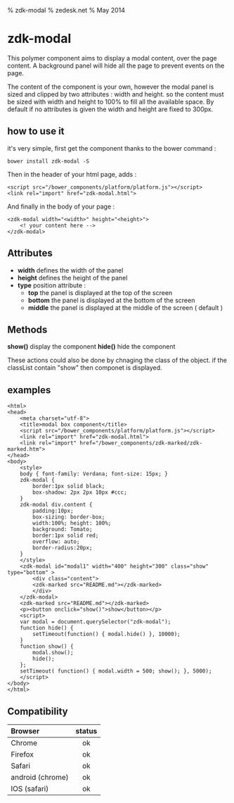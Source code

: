 % zdk-modal
% zedesk.net
% May 2014

zdk-modal
==========

This polymer component aims to display a modal content, over the page content. A background panel will hide all the page to prevent events on the page.

The content of the component is your own, however the modal panel is sized and clipped by two attributes : width and height. so the content must be sized with width and height to 100% to fill all the available space. By default if no attributes is given the width and height are fixed to 300px.

## how to use it

it's very simple, first get the component thanks to the bower command :

    bower install zdk-modal -S

Then in the header of your html page, adds :

    <script src="/bower_components/platform/platform.js"></script>
    <link rel="import" href="zdk-modal.html">

And finally in the body of your page :

    <zdk-modal width="<width>" height="<height>">
        <! your content here -->
    </zdk-modal>

## Attributes

   - __width__ defines the width of the panel
   - __height__ defines the height of the panel
   - __type__ position attribute :
     - __top__ the panel is displayed at the top of the screen
     - __bottom__ the panel is displayed at the bottom of the screen
     - __middle__ the panel is displayed at the middle of the screen ( default )
	 
## Methods

__show()__ display the component
__hide()__ hide the component

These actions could also be done by chnaging the class of the object. if the classList contain "show" then componet is displayed.
  
## examples

    <html>
    <head>
        <meta charset="utf-8">
        <title>modal box component</title>
        <script src="/bower_components/platform/platform.js"></script>
        <link rel="import" href="zdk-modal.html">
        <link rel="import" href="/bower_components/zdk-marked/zdk-marked.htm">
    </head>
    <body>
        <style>
        body { font-family: Verdana; font-size: 15px; }
        zdk-modal {
            border:1px solid black;
            box-shadow: 2px 2px 10px #ccc;
        }
        zdk-modal div.content {
            padding:10px;
            box-sizing: border-box;
            width:100%; height: 100%;
            background: Tomato;
            border:1px solid red;
            overflow: auto;
            border-radius:20px;
        }
        </style>
        <zdk-modal id="modal1" width="400" height="300" class="show" type="bottom" >
            <div class="content">
            <zdk-marked src="README.md"></zdk-marked>
            </div>
        </zdk-modal>
        <zdk-marked src="README.md"></zdk-marked>
        <p><button onclick="show()">show</button></p>
        <script>
        var modal = document.querySelector("zdk-modal");
        function hide() {
            setTimeout(function() { modal.hide() }, 10000);
        }
        function show() { 
            modal.show();
            hide();
        };
        setTimeout( function() { modal.width = 500; show(); }, 5000);
        </script>
    </body>
    </html>

## Compatibility

| Browser          | status   |
|:-----------------|:--------:|
| Chrome           | ok       |
| Firefox          | ok       |
| Safari           | ok       |
| android (chrome) | ok       |
| IOS (safari)     | ok       |

